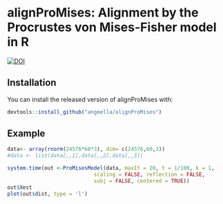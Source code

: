 # alignProMises: Alignment by the Procrustes von Mises-Fisher model in R
 
 [![DOI](https://zenodo.org/badge/290147620.svg)](https://zenodo.org/badge/latestdoi/290147620)

 
## Installation

You can install the released version of alignProMises with:

``` r
devtools::install_github("angeella/alignProMises")
``` 
 
## Example 
 
```r
data<- array(rnorm(24576*60*3), dim= c(24576,60,3))
#data <- list(data[,,1],data[,,2],data[,,3])

system.time(out <-ProMisesModel(data, maxIt = 20, t = 1/100, k = 1,
                            scaling = FALSE, reflection = FALSE, 
                            subj = FALSE, centered = TRUE))
out$Xest
plot(out$dist, type = 'l')
```

